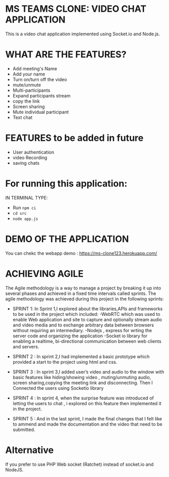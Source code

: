# MS TEAMS CLONE: VIDEO CHAT APPLICATION
This is a video chat application implemented using Socket.io and Node.js.

# WHAT ARE THE FEATURES?
- Add meeting's Name
- Add your name
- Turn on/turn off the video
- mute/unmute
- Multi-participants
- Expand participants stream
- copy the link 
- Screen sharing
- Mute individual participant
- Text chat


# FEATURES to be added in future
- User authentication
- video Recording
- saving chats


# For running this application:
IN TERMINAL TYPE:
- Run `npm ci`
- `cd src`
- `node app.js`
 
# DEMO OF THE APPLICATION
You can chekc the webapp demo : https://ms-clone123.herokuapp.com/


# ACHIEVING AGILE
The Agile methodology is a way to manage a project by breaking it up into several phases and achieved in a fixed time intervals called sprints.
The agile methodology was achieved during this project in the following sprints:
- SPRINT 1:
In Sprint 1,I explored about the libraries,APIs and frameworks to be used in the project which  included:
-WebRTC which was used to enable Web application and site to capture and optionally stream audio and video media and to exchange arbitrary data between browsers without requiring an intermediary.
-Nodejs , express for wrting the server code and organizing the application
-Socket io library for enabling a realtime, bi-directional communication between web clients and servers.

- SPRINT 2 :
In sprint 2,I had implemented a basic prototype which provided a start to the project using html and css.

- SPRINT 3 :
In sprint 3,I added user’s video and audio to the window with basic features like hiding/showing video , muting/unmuting audio, screen sharing,copying the meeting link and disconnecting.
Then I Connected the users using Socketio library 

- SPRINT 4 :
In sprint 4, when the surprise feature was introduced of letting the users to chat , i explored on this feature then implemented it in the project.
- SPRINT 5 :
And in the last sprint, I made the final changes that I felt like to ammend and made the documentation and the video that need to be submitted.



# Alternative
If you prefer to use PHP Web socket (Ratchet) instead of socket.io and NodeJS.
